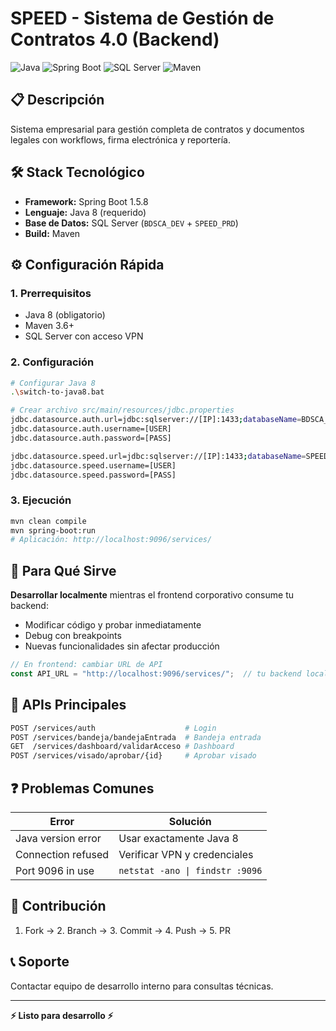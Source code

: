 # SPEED - Sistema de Gestión de Contratos 4.0 (Backend)

![Java](https://img.shields.io/badge/Java-8-orange.svg)
![Spring Boot](https://img.shields.io/badge/Spring%20Boot-1.5.8-green.svg)
![SQL Server](https://img.shields.io/badge/Database-SQL%20Server-blue.svg)
![Maven](https://img.shields.io/badge/Build-Maven-red.svg)

## 📋 Descripción

Sistema empresarial para gestión completa de contratos y documentos legales con workflows, firma electrónica y reportería.

## 🛠️ Stack Tecnológico

- **Framework:** Spring Boot 1.5.8
- **Lenguaje:** Java 8 (requerido)
- **Base de Datos:** SQL Server (`BDSCA_DEV` + `SPEED_PRD`)
- **Build:** Maven

## ⚙️ Configuración Rápida

### 1. Prerrequisitos
- Java 8 (obligatorio)
- Maven 3.6+
- SQL Server con acceso VPN

### 2. Configuración
```bash
# Configurar Java 8
.\switch-to-java8.bat

# Crear archivo src/main/resources/jdbc.properties
jdbc.datasource.auth.url=jdbc:sqlserver://[IP]:1433;databaseName=BDSCA_DEV
jdbc.datasource.auth.username=[USER]
jdbc.datasource.auth.password=[PASS]

jdbc.datasource.speed.url=jdbc:sqlserver://[IP]:1433;databaseName=SPEED_PRD
jdbc.datasource.speed.username=[USER]
jdbc.datasource.speed.password=[PASS]
```

### 3. Ejecución
```bash
mvn clean compile
mvn spring-boot:run
# Aplicación: http://localhost:9096/services/
```

## 🎯 Para Qué Sirve

**Desarrollar localmente** mientras el frontend corporativo consume tu backend:
- Modificar código y probar inmediatamente
- Debug con breakpoints
- Nuevas funcionalidades sin afectar producción

```javascript
// En frontend: cambiar URL de API
const API_URL = "http://localhost:9096/services/";  // tu backend local
```

## 🔗 APIs Principales

```bash
POST /services/auth                    # Login
POST /services/bandeja/bandejaEntrada  # Bandeja entrada
GET  /services/dashboard/validarAcceso # Dashboard
POST /services/visado/aprobar/{id}     # Aprobar visado
```

## ❓ Problemas Comunes

| Error | Solución |
|-------|----------|
| Java version error | Usar exactamente Java 8 |
| Connection refused | Verificar VPN y credenciales |
| Port 9096 in use | `netstat -ano \| findstr :9096` |

## 🤝 Contribución

1. Fork → 2. Branch → 3. Commit → 4. Push → 5. PR

## 📞 Soporte

Contactar equipo de desarrollo interno para consultas técnicas.

---
**⚡ Listo para desarrollo ⚡**
